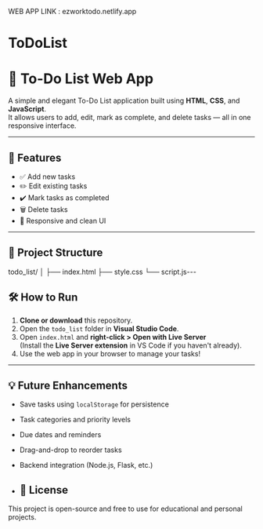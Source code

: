 WEB APP LINK : ezworktodo.netlify.app

# ToDoList
# 📝 To-Do List Web App

A simple and elegant To-Do List application built using **HTML**, **CSS**, and **JavaScript**.  
It allows users to add, edit, mark as complete, and delete tasks — all in one responsive interface.

---

## 🚀 Features

- ✅ Add new tasks
- ✏️ Edit existing tasks
- ✔️ Mark tasks as completed
- 🗑️ Delete tasks
- 🎨 Responsive and clean UI

---

## 📁 Project Structure

todo_list/
│
├── index.html 
├── style.css
└── script.js---

## 🛠️ How to Run

1. **Clone or download** this repository.
2. Open the `todo_list` folder in **Visual Studio Code**.
3. Open `index.html` and **right-click > Open with Live Server**  
   (Install the **Live Server extension** in VS Code if you haven't already).
4. Use the web app in your browser to manage your tasks!

---

## 💡 Future Enhancements

- Save tasks using `localStorage` for persistence
- Task categories and priority levels
- Due dates and reminders
- Drag-and-drop to reorder tasks
- Backend integration (Node.js, Flask, etc.)

- ## 📄 License

This project is open-source and free to use for educational and personal projects.


